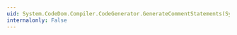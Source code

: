 ```yaml
---
uid: System.CodeDom.Compiler.CodeGenerator.GenerateCommentStatements(System.CodeDom.CodeCommentStatementCollection)
internalonly: False
---
```

